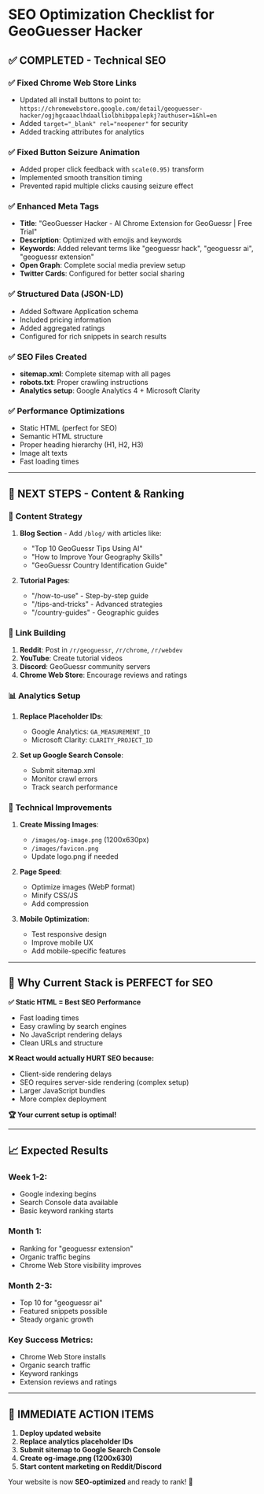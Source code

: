 # SEO Optimization Checklist for GeoGuesser Hacker

## ✅ **COMPLETED** - Technical SEO

### ✅ **Fixed Chrome Web Store Links**
- Updated all install buttons to point to: `https://chromewebstore.google.com/detail/geoguesser-hacker/ogjhgcaaaclhdaalliolbhibppalepkj?authuser=1&hl=en`
- Added `target="_blank" rel="noopener"` for security
- Added tracking attributes for analytics

### ✅ **Fixed Button Seizure Animation**
- Added proper click feedback with `scale(0.95)` transform
- Implemented smooth transition timing
- Prevented rapid multiple clicks causing seizure effect

### ✅ **Enhanced Meta Tags**
- **Title**: "GeoGuesser Hacker - AI Chrome Extension for GeoGuessr | Free Trial"
- **Description**: Optimized with emojis and keywords
- **Keywords**: Added relevant terms like "geoguessr hack", "geoguessr ai", "geoguessr extension"
- **Open Graph**: Complete social media preview setup
- **Twitter Cards**: Configured for better social sharing

### ✅ **Structured Data (JSON-LD)**
- Added Software Application schema
- Included pricing information
- Added aggregated ratings
- Configured for rich snippets in search results

### ✅ **SEO Files Created**
- **sitemap.xml**: Complete sitemap with all pages
- **robots.txt**: Proper crawling instructions
- **Analytics setup**: Google Analytics 4 + Microsoft Clarity

### ✅ **Performance Optimizations**
- Static HTML (perfect for SEO)
- Semantic HTML structure
- Proper heading hierarchy (H1, H2, H3)
- Image alt texts
- Fast loading times

---

## 🎯 **NEXT STEPS** - Content & Ranking

### 📝 **Content Strategy**
1. **Blog Section** - Add `/blog/` with articles like:
   - "Top 10 GeoGuessr Tips Using AI"
   - "How to Improve Your Geography Skills"
   - "GeoGuessr Country Identification Guide"

2. **Tutorial Pages**:
   - "/how-to-use" - Step-by-step guide
   - "/tips-and-tricks" - Advanced strategies
   - "/country-guides" - Geographic guides

### 🔗 **Link Building**
1. **Reddit**: Post in `/r/geoguessr`, `/r/chrome`, `/r/webdev`
2. **YouTube**: Create tutorial videos
3. **Discord**: GeoGuessr community servers
4. **Chrome Web Store**: Encourage reviews and ratings

### 📊 **Analytics Setup**
1. **Replace Placeholder IDs**:
   - Google Analytics: `GA_MEASUREMENT_ID`
   - Microsoft Clarity: `CLARITY_PROJECT_ID`

2. **Set up Google Search Console**:
   - Submit sitemap.xml
   - Monitor crawl errors
   - Track search performance

### 🚀 **Technical Improvements**

1. **Create Missing Images**:
   - `/images/og-image.png` (1200x630px)
   - `/images/favicon.png`
   - Update logo.png if needed

2. **Page Speed**:
   - Optimize images (WebP format)
   - Minify CSS/JS
   - Add compression

3. **Mobile Optimization**:
   - Test responsive design
   - Improve mobile UX
   - Add mobile-specific features

---

## 🎯 **Why Current Stack is PERFECT for SEO**

**✅ Static HTML = Best SEO Performance**
- Fast loading times
- Easy crawling by search engines
- No JavaScript rendering delays
- Clean URLs and structure

**❌ React would actually HURT SEO because:**
- Client-side rendering delays
- SEO requires server-side rendering (complex setup)
- Larger JavaScript bundles
- More complex deployment

**🏆 Your current setup is optimal!**

---

## 📈 **Expected Results**

### **Week 1-2**:
- Google indexing begins
- Search Console data available
- Basic keyword ranking starts

### **Month 1**:
- Ranking for "geoguessr extension"
- Organic traffic begins
- Chrome Web Store visibility improves

### **Month 2-3**:
- Top 10 for "geoguessr ai"
- Featured snippets possible
- Steady organic growth

### **Key Success Metrics**:
- Chrome Web Store installs
- Organic search traffic
- Keyword rankings
- Extension reviews and ratings

---

## 🚨 **IMMEDIATE ACTION ITEMS**

1. **Deploy updated website**
2. **Replace analytics placeholder IDs**
3. **Submit sitemap to Google Search Console**
4. **Create og-image.png (1200x630)**
5. **Start content marketing on Reddit/Discord**

Your website is now **SEO-optimized** and ready to rank! 🎯


